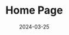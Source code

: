 ---
title: "Home Page"
date: 2024-03-25
type: landing


sections:

  - block: features
    content:
      title: Summary
      text: |
        **Expected Graduate from Chonbuk National University, Computer Science Department**  
        Languages: **Java, C, C++, Python, JavaScript, HTML, C#**

        ### Project Experience
        - Blog platform development: Implemented comment functionality, search feature, and user profile registration
        - To-Do List app development: Implemented functionality for adding, deleting, and editing tasks

  - block: features
    content:
      title: Introduction
      text: |
        ### Personal Information
        **Gender:** Male  
        **Age:** 22  
        **Student ID:** 2020

        ### School Information
        I am currently studying at Chonbuk National University.  
        [Chonbuk National University Website](https://www.jbnu.ac.kr/kor/){:target="_blank"}

        ### Hobbies
        My hobbies are table tennis, skiing, and gaming.

  - block: slider
    content:
      slides:
        - image: /static/images/slider1.jpg
        - image: /static/images/slider2.jpg
        - image: /static/images/slider3.jpg
    design:
      slide_height: '350px'
      is_fullscreen: false
      loop: true
      interval: 3000

  - block: features
    content:
      title: Education and Learning Courses
      text: |
        ### Web Service Design
        Studying the structure and design of web services, and system architecture.

        ### Computer Graphics
        Learning 3D modeling and rendering techniques through theory and practice in computer graphics.

        ### Software Engineering
        Learning about software development processes, maintenance, and project management methodologies.

        ### Information Retrieval
        Studying the design of efficient information retrieval systems and related algorithms.

  - block: features
    content:
      title: Projects
      text: |
        ### News Article Auto-Crawling Project
        Developed a system that automatically collects and analyzes news articles using Python and BeautifulSoup.

        ### Bulletin Board Project
        Implemented a bulletin board system where users can register, edit, and delete posts, including user authentication and authorization features.

        ### To-Do List Management Application
        Developed a mobile application with features for adding, deleting, and editing tasks in a to-do list.

---